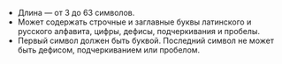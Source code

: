* Длина — от 3 до 63 символов.
* Может содержать строчные и заглавные буквы латинского и русского алфавита, цифры, дефисы, подчеркивания и пробелы.
* Первый символ должен быть буквой. Последний символ не может быть дефисом, подчеркиванием или пробелом.
